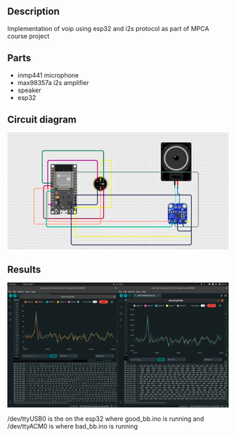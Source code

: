 ## Description 
Implementation of voip using esp32 and i2s protocol as part of MPCA course project

## Parts
- inmp441 microphone
- max98357a i2s amplifier
- speaker
- esp32

## Circuit diagram
![](./images/circuit.jpeg)

## Results
![](./images/voip_signal.jpeg)

/dev/ttyUSB0 is the on the esp32 where good_bb.ino is running and /dev/ttyACM0 is where bad_bb.ino is running
